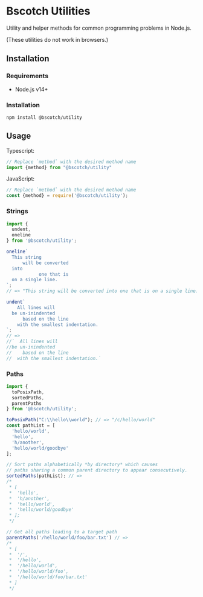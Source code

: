 # Bscotch Utilities

Utility and helper methods for common programming problems in Node.js.

(These utilities do not work in browsers.)

## Installation

### Requirements

+ Node.js v14+

### Installation

`npm install @bscotch/utility`

## Usage

Typescript:

```ts
// Replace `method` with the desired method name
import {method} from "@bscotch/utility"
```

JavaScript:

```js
// Replace `method` with the desired method name
const {method} = require('@bscotch/utility');
```

### Strings

```ts
import {
  undent,
  oneline
} from '@bscotch/utility';

oneline`
  This string
      will be converted
  into
            one that is
  on a single line.
`;
// => "This string will be converted into one that is on a single line."

undent`
    All lines will
  be un-inindented
      based on the line
    with the smallest indentation.
`;
// =>
//`  All lines will
//be un-inindented
//    based on the line
//  with the smallest indentation.`
```

### Paths

```ts
import {
  toPosixPath,
  sortedPaths,
  parentPaths
} from '@bscotch/utility';

toPosixPath("C:\\hello\\world"); // => "/c/hello/world"
const pathList = [
  'hello/world',
  'hello',
  'h/another',
  'hello/world/goodbye'
];

// Sort paths alphabetically *by directory* which causes
// paths sharing a common parent directory to appear consecutively.
sortedPaths(pathList); // =>
/*
 * [
 *  'hello',
 *  'h/another',
 *  'hello/world',
 *  'hello/world/goodbye'
 * ];
 */

// Get all paths leading to a target path
parentPaths('/hello/world/foo/bar.txt') // =>
/*
 * [
 *  '/',
 *  '/hello',
 *  '/hello/world',
 *  '/hello/world/foo',
 *  '/hello/world/foo/bar.txt'
 * ]
 */

```